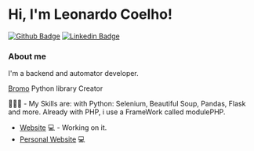 # Hi, I'm Leonardo Coelho! 

[![Github Badge](https://img.shields.io/badge/-Github-000?style=flat-square&logo=Github&logoColor=white&link=https://github.com/CoelhoBranco)](https://github.com/CoelhoBranco)
[![Linkedin Badge](https://img.shields.io/badge/-LinkedIn-blue?style=flat-square&logo=Linkedin&logoColor=white&link=https://www.linkedin.com/in/leonardo-coelho-6890b1199/)](https://www.linkedin.com/in/leonardo-coelho-6890b1199/)


### About me
I'm a backend and automator developer.

[Bromo](https://pypi.org/project/bromo/) Python library Creator

👨🏼‍🏫 - My Skills are: with Python: Selenium, Beautiful Soup, Pandas, Flask and more. Already with PHP, i use a FrameWork called modulePHP.

- [Website](https://coelhobranco.com.br/) 💻 - Working on it.
- [Personal Website](https://coelhobranco.github.io/personal-site/) 💻 
<!--
**CoelhoBranco/coelhobranco** is a ✨ _special_ ✨ repository because its `README.md` (this file) appears on your GitHub profile.

Here are some ideas to get you started:

- 🔭 I’m currently working on ...
- 🌱 I’m currently learning ...
- 👯 I’m looking to collaborate on ...
- 🤔 I’m looking for help with ...
- 💬 Ask me about ...
- 📫 How to reach me: ...
- 😄 Pronouns: ...
- ⚡ Fun fact: ...
-->
